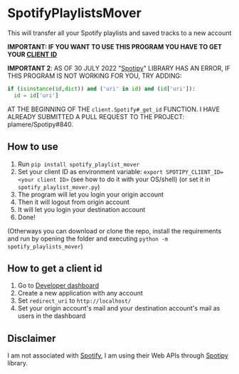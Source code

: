 # SpotifyPlaylistsMover

This will transfer all your Spotify playlists and saved tracks to a new account

**IMPORTANT: IF YOU WANT TO USE THIS PROGRAM YOU HAVE TO GET YOUR [CLIENT ID](#how-to-get-a-client-id)**

**IMPORTANT 2**: AS OF 30 JULY 2022 "[Spotipy](http://spotipy.readthedocs.org/)" LIBRARY HAS AN ERROR, IF THIS PROGRAM IS NOT WORKING FOR YOU, TRY ADDING:
```python
if (isinstance(id,dict)) and ('uri' in id) and (id['uri']):
  id = id['uri']
```
AT THE BEGINNING OF THE `client.Spotify#_get_id` FUNCTION.
I HAVE ALREADY SUBMITTED A PULL REQUEST TO THE PROJECT: plamere/Spotipy#840.


## How to use

1. Run `pip install spotify_playlist_mover`
2. Set your client ID as environment variable: `export SPOTIPY_CLIENT_ID=<your client ID>` (see how to do it with your OS/shell) (or set it in `spotify_playlist_mover.py`)
3. The program will let you login your origin account
4. Then it will logout from origin account
5. It will let you login your destination account
6. Done!

(Otherways you can download or clone the repo, install the requirements and run by opening the folder and executing `python -m spotify_playlists_mover`)

## How to get a client id

1. Go to [Developer dashboard](https://developer.spotify.com/dashboard)
2. Create a new application with any account
3. Set `redirect_uri` to `http://localhost/`
4. Set your origin account's mail and your destination account's mail as users in the dashboard


## Disclaimer
I am not associated with [Spotify](https://www.spotify.com/), I am using their Web APIs through [Spotipy](http://spotipy.readthedocs.org/) library.
